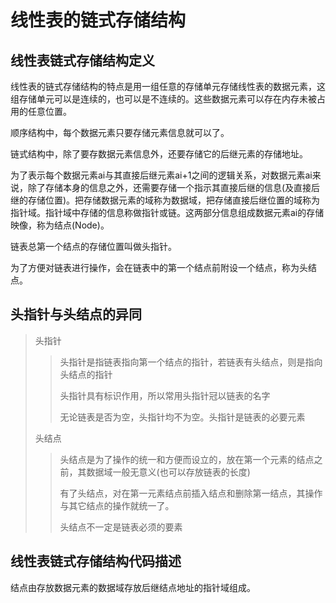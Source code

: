 # 线性表的链式存储结构

## 线性表链式存储结构定义
线性表的链式存储结构的特点是用一组任意的存储单元存储线性表的数据元素，这组存储单元可以是连续的，也可以是不连续的。这些数据元素可以存在内存未被占用的任意位置。

顺序结构中，每个数据元素只要存储元素信息就可以了。

链式结构中，除了要存数据元素信息外，还要存储它的后继元素的存储地址。

为了表示每个数据元素ai与其直接后继元素ai+1之间的逻辑关系，对数据元素ai来说，除了存储本身的信息之外，还需要存储一个指示其直接后继的信息(及直接后继的存储位置)。把存储数据元素的域称为数据域，把存储直接后继位置的域称为指针域。指针域中存储的信息称做指针或链。这两部分信息组成数据元素ai的存储映像，称为结点(Node)。

链表总第一个结点的存储位置叫做头指针。

为了方便对链表进行操作，会在链表中的第一个结点前附设一个结点，称为头结点。

## 头指针与头结点的异同
> 头指针
>> 头指针是指链表指向第一个结点的指针，若链表有头结点，则是指向头结点的指针
>>
>> 头指针具有标识作用，所以常用头指针冠以链表的名字
>>
>> 无论链表是否为空，头指针均不为空。头指针是链表的必要元素
>
> 头结点
>> 头结点是为了操作的统一和方便而设立的，放在第一个元素的结点之前，其数据域一般无意义(也可以存放链表的长度)
>>
>> 有了头结点，对在第一元素结点前插入结点和删除第一结点，其操作与其它结点的操作就统一了。
>>
>> 头结点不一定是链表必须的要素

## 线性表链式存储结构代码描述
结点由存放数据元素的数据域存放后继结点地址的指针域组成。

